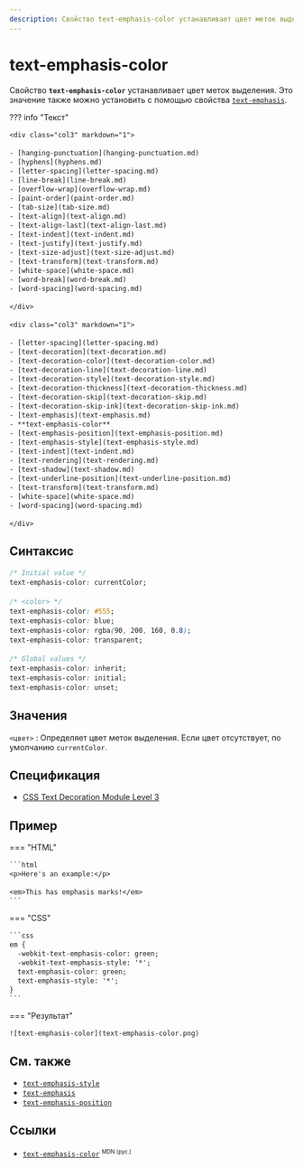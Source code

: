 ```yaml
---
description: Свойство text-emphasis-color устанавливает цвет меток выделения
---
```


# text-emphasis-color

Свойство **`text-emphasis-color`** устанавливает цвет меток выделения. Это значение также можно установить с помощью свойства [`text-emphasis`](text-emphasis.md).

??? info "Текст"

    <div class="col3" markdown="1">

    - [hanging-punctuation](hanging-punctuation.md)
    - [hyphens](hyphens.md)
    - [letter-spacing](letter-spacing.md)
    - [line-break](line-break.md)
    - [overflow-wrap](overflow-wrap.md)
    - [paint-order](paint-order.md)
    - [tab-size](tab-size.md)
    - [text-align](text-align.md)
    - [text-align-last](text-align-last.md)
    - [text-indent](text-indent.md)
    - [text-justify](text-justify.md)
    - [text-size-adjust](text-size-adjust.md)
    - [text-transform](text-transform.md)
    - [white-space](white-space.md)
    - [word-break](word-break.md)
    - [word-spacing](word-spacing.md)

    </div>

    <div class="col3" markdown="1">

    - [letter-spacing](letter-spacing.md)
    - [text-decoration](text-decoration.md)
    - [text-decoration-color](text-decoration-color.md)
    - [text-decoration-line](text-decoration-line.md)
    - [text-decoration-style](text-decoration-style.md)
    - [text-decoration-thickness](text-decoration-thickness.md)
    - [text-decoration-skip](text-decoration-skip.md)
    - [text-decoration-skip-ink](text-decoration-skip-ink.md)
    - [text-emphasis](text-emphasis.md)
    - **text-emphasis-color**
    - [text-emphasis-position](text-emphasis-position.md)
    - [text-emphasis-style](text-emphasis-style.md)
    - [text-indent](text-indent.md)
    - [text-rendering](text-rendering.md)
    - [text-shadow](text-shadow.md)
    - [text-underline-position](text-underline-position.md)
    - [text-transform](text-transform.md)
    - [white-space](white-space.md)
    - [word-spacing](word-spacing.md)

    </div>

## Синтаксис

```css
/* Initial value */
text-emphasis-color: currentColor;

/* <color> */
text-emphasis-color: #555;
text-emphasis-color: blue;
text-emphasis-color: rgba(90, 200, 160, 0.8);
text-emphasis-color: transparent;

/* Global values */
text-emphasis-color: inherit;
text-emphasis-color: initial;
text-emphasis-color: unset;
```

## Значения

`<цвет>`
: Определяет цвет меток выделения. Если цвет отсутствует, по умолчанию `currentColor`.

## Спецификация

- [CSS Text Decoration Module Level 3](https://drafts.csswg.org/css-text-decor-3/#text-emphasis-color-property)

## Пример

=== "HTML"

    ```html
    <p>Here's an example:</p>

    <em>This has emphasis marks!</em>
    ```

=== "CSS"

    ```css
    em {
      -webkit-text-emphasis-color: green;
      -webkit-text-emphasis-style: '*';
      text-emphasis-color: green;
      text-emphasis-style: '*';
    }
    ```

=== "Результат"

    ![text-emphasis-color](text-emphasis-color.png)

## См. также

- [`text-emphasis-style`](text-emphasis-style.md)
- [`text-emphasis`](text-emphasis.md)
- [`text-emphasis-position`](text-emphasis-position.md)

## Ссылки

- [`text-emphasis-color`](https://developer.mozilla.org/en-US/docs/Web/CSS/text-emphasis-color) <sup><small>MDN (рус.)</small></sup>
